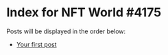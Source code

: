 # Index for NFT World #4175
Posts will be displayed in the order below:

- [Your first post](./001-first.md)

